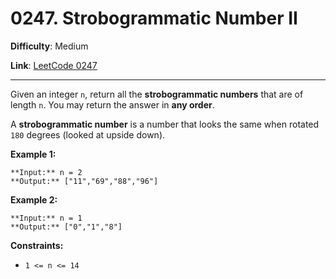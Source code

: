 # 0247. Strobogrammatic Number II

**Difficulty**: Medium

**Link**: [LeetCode 0247](https://leetcode.com/problems/strobogrammatic-number-ii/)

---

Given an integer `n`, return all the **strobogrammatic numbers** that are of length `n`. You may return the answer in **any order**.

A **strobogrammatic number** is a number that looks the same when rotated `180` degrees (looked at upside down).

**Example 1:**

    **Input:** n = 2
    **Output:** ["11","69","88","96"]

**Example 2:**

    **Input:** n = 1
    **Output:** ["0","1","8"]

**Constraints:**

* `1 <= n <= 14`

